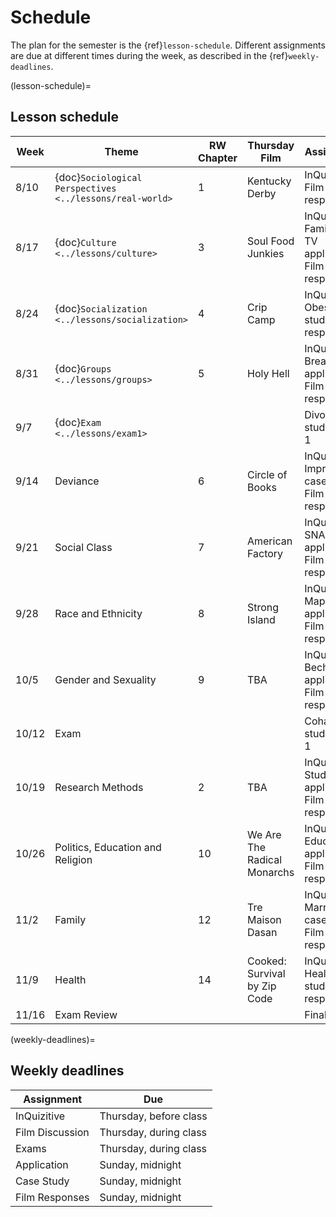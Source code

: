 # Schedule

The plan for the semester is the {ref}`lesson-schedule`. Different assignments are due at different times during the week, as described in the {ref}`weekly-deadlines`.


(lesson-schedule)=
## Lesson schedule
| Week  | Theme                            | RW Chapter | Thursday Film              | Assignments                                            |
|-------|----------------------------------|------------|----------------------------|--------------------------------------------------------|
| 8/10  | {doc}`Sociological Perspectives  <../lessons/real-world>`        | 1          | Kentucky Derby         | InQuizitive; Film response      |
| 8/17  | {doc}`Culture  <../lessons/culture>`                        | 3          | Soul Food Junkies  | InQuizitive; Families on TV application, Film response |
| 8/24  | {doc}`Socialization  <../lessons/socialization>`                  | 4          | Crip Camp  | InQuizitive; Obesity case study, Film response         |
| 8/31  | {doc}`Groups    <../lessons/groups>`                       | 5          | Holy Hell  | InQuizitive; Breaching application, , Film response       |
| 9/7   | {doc}`Exam   <../lessons/exam1>`                          |            |                            | Divorce case study; Exam 1                             |
| 9/14  | Deviance                         | 6          | Circle of Books  | InQuizitive; Imprisonment case study, Film response    |
| 9/21  | Social Class                     | 7          | American Factory  | InQuizitive; SNAP application, Film response           |
| 9/28  | Race and Ethnicity               | 8          | Strong Island  | InQuizitive; Map application, Film response            |
| 10/5  | Gender and Sexuality             | 9          | TBA  | InQuizitive; Bechdel application, Film response        |
| 10/12 | Exam                             |            |                            | Cohabit case study; Exam 1                             |
| 10/19 | Research Methods                 | 2          | TBA  | InQuizitive; Study Design application, Film response   |
| 10/26 | Politics, Education and Religion | 10         | We Are The Radical Monarchs  | InQuizitive; Education application, Film response      |
| 11/2  | Family                           | 12         | Tre Maison Dasan | InQuizitive; Marriage case study, Film response        |
| 11/9  | Health                           | 14         | Cooked: Survival by Zip Code | InQuizitive; Health case study, Film response          |
| 11/16 | Exam Review                      |            |                            | Final Exam                                             |

(weekly-deadlines)=
## Weekly deadlines

| Assignment      | Due                    |
|-----------------|------------------------|
| InQuizitive     | Thursday, before class     |
| Film Discussion | Thursday, during class |
| Exams           | Thursday, during class |
| Application     | Sunday, midnight       |
| Case Study      | Sunday, midnight       |
| Film Responses  | Sunday, midnight       |
